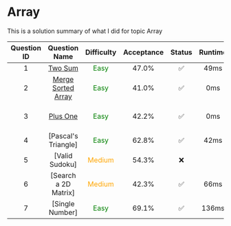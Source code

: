 # Array


This is a solution summary of what I did for topic Array 

Question ID | Question Name | Difficulty | Acceptance | Status | Runtime | Memory | Updated Runtime | Updated Memory
:---------: | :-----------: | :--------: | :--------: | :----: | :-----: | :----: | :-------------: | :------------:
1 | [Two Sum](https://github.com/Xinyi-Wang99/Leetcode_code/blob/main/String/twoSum.java) | <font color = green> Easy </font> | 47.0% | ✅ | 49ms  | 39MB | 3ms | 39.7MB
2 | [Merge Sorted Array](https://github.com/Xinyi-Wang99/Leetcode_code/blob/main/String/mergeSortedArray.java) | <font color = green> Easy </font> | 41.0% | ✅ | 0ms | 39MB | 0ms | 39.6MB
3 | [Plus One](https://github.com/Xinyi-Wang99/Leetcode_code/blob/main/Array/plusOne.java) | <font color = green> Easy </font> | 42.2% | ✅ | 0ms | 37.3MB | Basically same idea | No updated version
4 | [Pascal's Triangle] | <font color = green> Easy </font> | 62.8% | ✅ | 42ms | 13.9MB
5 | [Valid Sudoku] | <font color = orange> Medium </font> | 54.3% | :x: |  |  | | saw answer
6 | [Search a 2D Matrix] | <font color = orange> Medium </font> | 42.3% | ✅ | 66ms | 14.5MB | | saw answer
7 | [Single Number] | <font color = green> Easy </font> | 69.1% | ✅ | 136ms | 16.8MB | | saw answer
